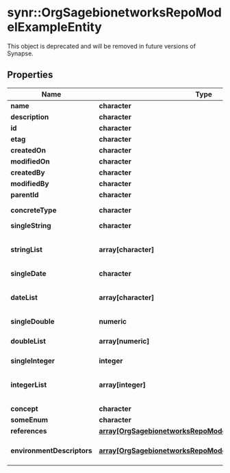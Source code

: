 # synr::OrgSagebionetworksRepoModelExampleEntity

This object is deprecated and will be removed in future versions of Synapse.

## Properties
Name | Type | Description | Notes
------------ | ------------- | ------------- | -------------
**name** | **character** |  | [optional] 
**description** | **character** |  | [optional] 
**id** | **character** |  | [optional] 
**etag** | **character** |  | [optional] 
**createdOn** | **character** |  | [optional] 
**modifiedOn** | **character** |  | [optional] 
**createdBy** | **character** |  | [optional] 
**modifiedBy** | **character** |  | [optional] 
**parentId** | **character** |  | [optional] 
**concreteType** | **character** |  | [Enum: [org.sagebionetworks.repo.model.ExampleEntity]] 
**singleString** | **character** |  | [optional] 
**stringList** | **array[character]** | This is an example of a list of strings | [optional] 
**singleDate** | **character** |  | [optional] 
**dateList** | **array[character]** | This is an example of a list of dates | [optional] 
**singleDouble** | **numeric** |  | [optional] 
**doubleList** | **array[numeric]** | This is an example of a double list | [optional] 
**singleInteger** | **integer** |  | [optional] 
**integerList** | **array[integer]** | This is an example of an Integer List. | [optional] 
**concept** | **character** |  | [optional] 
**someEnum** | **character** |  | [optional] 
**references** | [**array[OrgSagebionetworksRepoModelReference]**](org.sagebionetworks.repo.model.Reference.md) | References | [optional] 
**environmentDescriptors** | [**array[OrgSagebionetworksRepoModelEnvironmentDescriptor]**](org.sagebionetworks.repo.model.EnvironmentDescriptor.md) | The list of environment descriptors | [optional] 


